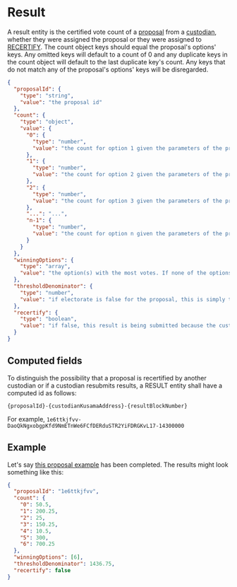# Result

A result entity is the certified vote count of a [proposal](./proposal.md) from a [custodian](./custodian.md), whether they were assigned the proposal or they were assigned to
[RECERTIFY](../interactions/RECERTIFY.md). The count object keys should equal the proposal's options' keys. Any omitted keys will default to a count of 0 and any duplicate keys in the count object will default to the last duplicate key's count. Any keys that do not match any of the proposal's options' keys will be disregarded.

```json
{
  "proposalId": {
    "type": "string",
    "value": "the proposal id"
  },
  "count": {
    "type": "object",
    "value": {
      "0": {
        "type": "number",
        "value": "the count for option 1 given the parameters of the proposal. Note, the keys to the count values must equal the keys of the proposal options. Any duplicate keys will cause JSON.parse() to default to the last duplicate key-value pair in the object."
      },
      "1": {
        "type": "number",
        "value": "the count for option 2 given the parameters of the proposal."
      },
      "2": {
        "type": "number",
        "value": "the count for option 3 given the parameters of the proposal."
      },
      "...": "...",
      "n-1": {
        "type": "number",
        "value": "the count for option n given the parameters of the proposal."
      }
    }
  },
  "winningOptions": {
    "type": "array",
    "value": "the option(s) with the most votes. If none of the options meet the passingThreshold, this should be an empty array. More than one value implies a tie."
  },
  "thresholdDenominator": {
    "type": "number",
    "value": "if electorate is false for the proposal, this is simply the sum of all options' counts. If electorate is true, this value should be the the maximum possible turnout if every NFT in the collection(s) voted and were boosted insofar that equippables exist. The electorate vote potential is a non-trivial calculation on the `2.0.0` version of RMRK. Custodians ought to carefully consider how to calculate the fully optimized electorate vote potential."
  },
  "recertify": {
    "type": "boolean",
    "value": "if false, this result is being submitted because the custodian was originally assigned to the proposal. If true, the custodian was assigned to recertify the proposal."
  }
}
```

## Computed fields

To distinguish the possibility that a proposal is recertified by another custodian or if a custodian resubmits results, a RESULT entity shall have a computed id
as follows:

`{proposalId}-{custodianKusamaAddress}-{resultBlockNumber}`

For example, `1e6ttkjfvv-DaoQkNgxobgpKfd9NmETnWe6FCfDERduSTR2YiFDRGKvL17-14300000`

## Example

Let's say [this proposal example](proposal.md#example) has been completed. The results might look something like this:

```json
{
  "proposalId": "1e6ttkjfvv",
  "count": {
    "0": 50.5,
    "1": 200.25,
    "2": 25,
    "3": 150.25,
    "4": 10.5,
    "5": 300,
    "6": 700.25
  },
  "winningOptions": [6],
  "thresholdDenominator": 1436.75,
  "recertify": false
}
```
